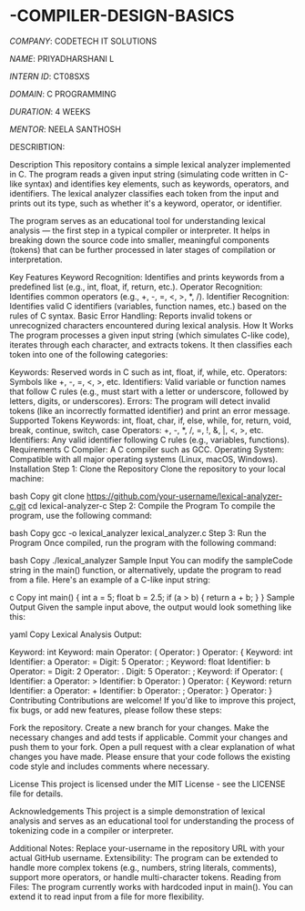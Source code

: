 # -COMPILER-DESIGN-BASICS

*COMPANY*: CODETECH IT SOLUTIONS

*NAME*: PRIYADHARSHANI L

*INTERN ID*: CT08SXS

*DOMAIN*: C PROGRAMMING

*DURATION*: 4 WEEKS

*MENTOR*: NEELA SANTHOSH

DESCRIBTION:

Description
This repository contains a simple lexical analyzer implemented in C. The program reads a given input string (simulating code written in C-like syntax) and identifies key elements, such as keywords, operators, and identifiers. The lexical analyzer classifies each token from the input and prints out its type, such as whether it's a keyword, operator, or identifier.

The program serves as an educational tool for understanding lexical analysis — the first step in a typical compiler or interpreter. It helps in breaking down the source code into smaller, meaningful components (tokens) that can be further processed in later stages of compilation or interpretation.

Key Features
Keyword Recognition: Identifies and prints keywords from a predefined list (e.g., int, float, if, return, etc.).
Operator Recognition: Identifies common operators (e.g., +, -, =, <, >, *, /).
Identifier Recognition: Identifies valid C identifiers (variables, function names, etc.) based on the rules of C syntax.
Basic Error Handling: Reports invalid tokens or unrecognized characters encountered during lexical analysis.
How It Works
The program processes a given input string (which simulates C-like code), iterates through each character, and extracts tokens. It then classifies each token into one of the following categories:

Keywords: Reserved words in C such as int, float, if, while, etc.
Operators: Symbols like +, -, =, <, >, etc.
Identifiers: Valid variable or function names that follow C rules (e.g., must start with a letter or underscore, followed by letters, digits, or underscores).
Errors: The program will detect invalid tokens (like an incorrectly formatted identifier) and print an error message.
Supported Tokens
Keywords: int, float, char, if, else, while, for, return, void, break, continue, switch, case
Operators: +, -, *, /, =, !, &, |, <, >, etc.
Identifiers: Any valid identifier following C rules (e.g., variables, functions).
Requirements
C Compiler: A C compiler such as GCC.
Operating System: Compatible with all major operating systems (Linux, macOS, Windows).
Installation
Step 1: Clone the Repository
Clone the repository to your local machine:

bash
Copy
git clone https://github.com/your-username/lexical-analyzer-c.git
cd lexical-analyzer-c
Step 2: Compile the Program
To compile the program, use the following command:

bash
Copy
gcc -o lexical_analyzer lexical_analyzer.c
Step 3: Run the Program
Once compiled, run the program with the following command:

bash
Copy
./lexical_analyzer
Sample Input
You can modify the sampleCode string in the main() function, or alternatively, update the program to read from a file. Here's an example of a C-like input string:

c
Copy
int main() {
    int a = 5;
    float b = 2.5;
    if (a > b) {
        return a + b;
    }
}
Sample Output
Given the sample input above, the output would look something like this:

yaml
Copy
Lexical Analysis Output:

Keyword: int
Keyword: main
Operator: (
Operator: )
Operator: {
Keyword: int
Identifier: a
Operator: =
Digit: 5
Operator: ;
Keyword: float
Identifier: b
Operator: =
Digit: 2
Operator: .
Digit: 5
Operator: ;
Keyword: if
Operator: (
Identifier: a
Operator: >
Identifier: b
Operator: )
Operator: {
Keyword: return
Identifier: a
Operator: +
Identifier: b
Operator: ;
Operator: }
Operator: }
Contributing
Contributions are welcome! If you'd like to improve this project, fix bugs, or add new features, please follow these steps:

Fork the repository.
Create a new branch for your changes.
Make the necessary changes and add tests if applicable.
Commit your changes and push them to your fork.
Open a pull request with a clear explanation of what changes you have made.
Please ensure that your code follows the existing code style and includes comments where necessary.

License
This project is licensed under the MIT License - see the LICENSE file for details.

Acknowledgements
This project is a simple demonstration of lexical analysis and serves as an educational tool for understanding the process of tokenizing code in a compiler or interpreter.

Additional Notes:
Replace your-username in the repository URL with your actual GitHub username.
Extensibility: The program can be extended to handle more complex tokens (e.g., numbers, string literals, comments), support more operators, or handle multi-character tokens.
Reading from Files: The program currently works with hardcoded input in main(). You can extend it to read input from a file for more flexibility.
